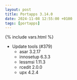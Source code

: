 ```yaml
---
layout: post
title: Portapps 3.14.0
date: 2024-11-08 12:55:00 +0100
tags: [portapps]
---
```

{% include vars.html %}

* Update tools (#379)
  * asar 3.2.17
  * innosetup 6.3.3
  * lessmsi 1.11.3
  * rcedit 2.0.0
  * upx 4.2.4
